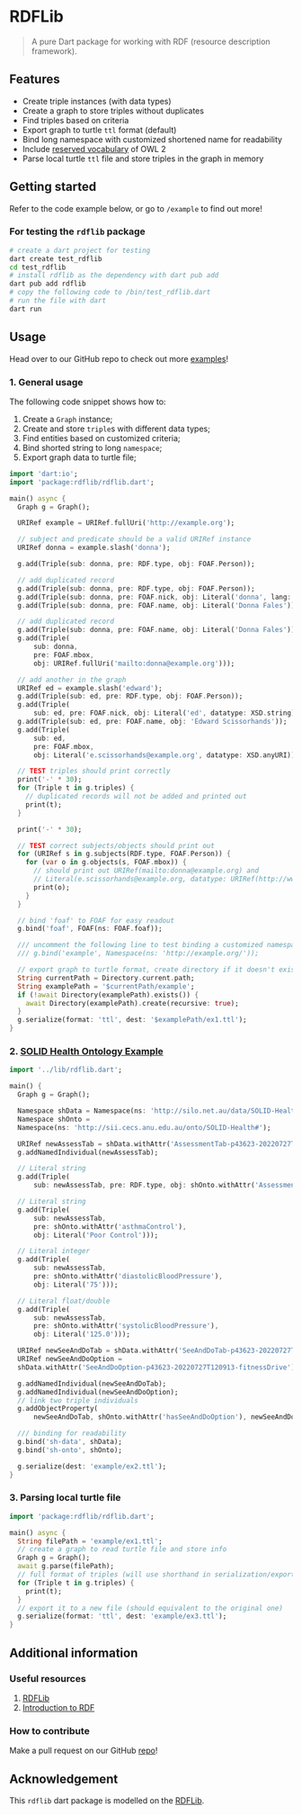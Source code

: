 # RDFLib

> A pure Dart package for working with RDF (resource description framework).

## Features

- Create triple instances (with data types)
- Create a graph to store triples without duplicates
- Find triples based on criteria
- Export graph to turtle `ttl` format (default)
- Bind long namespace with customized shortened name for readability
- Include [reserved vocabulary](https://www.w3.org/TR/owl-syntax/#IRIs) of OWL 2
- Parse local turtle `ttl` file and store triples in the graph in memory

## Getting started

Refer to the code example below, or go to `/example` to find out more!

### For testing the `rdflib` package

```bash
# create a dart project for testing
dart create test_rdflib
cd test_rdflib
# install rdflib as the dependency with dart pub add
dart pub add rdflib
# copy the following code to /bin/test_rdflib.dart
# run the file with dart
dart run
```

## Usage

Head over to our GitHub repo to check out
more [examples](https://github.com/anusii/rdfgraph/tree/main/example)!

### 1. General usage

The following code snippet shows how to:

1. Create a `Graph` instance;
2. Create and store `triple`s with different data types;
3. Find entities based on customized criteria;
4. Bind shorted string to long `namespace`;
5. Export graph data to turtle file;

```dart
import 'dart:io';
import 'package:rdflib/rdflib.dart';

main() async {
  Graph g = Graph();

  URIRef example = URIRef.fullUri('http://example.org');

  // subject and predicate should be a valid URIRef instance
  URIRef donna = example.slash('donna');

  g.add(Triple(sub: donna, pre: RDF.type, obj: FOAF.Person));

  // add duplicated record
  g.add(Triple(sub: donna, pre: RDF.type, obj: FOAF.Person));
  g.add(Triple(sub: donna, pre: FOAF.nick, obj: Literal('donna', lang: 'en')));
  g.add(Triple(sub: donna, pre: FOAF.name, obj: Literal('Donna Fales')));

  // add duplicated record
  g.add(Triple(sub: donna, pre: FOAF.name, obj: Literal('Donna Fales')));
  g.add(Triple(
      sub: donna,
      pre: FOAF.mbox,
      obj: URIRef.fullUri('mailto:donna@example.org')));

  // add another in the graph
  URIRef ed = example.slash('edward');
  g.add(Triple(sub: ed, pre: RDF.type, obj: FOAF.Person));
  g.add(Triple(
      sub: ed, pre: FOAF.nick, obj: Literal('ed', datatype: XSD.string)));
  g.add(Triple(sub: ed, pre: FOAF.name, obj: 'Edward Scissorhands'));
  g.add(Triple(
      sub: ed,
      pre: FOAF.mbox,
      obj: Literal('e.scissorhands@example.org', datatype: XSD.anyURI)));

  // TEST triples should print correctly
  print('-' * 30);
  for (Triple t in g.triples) {
    // duplicated records will not be added and printed out
    print(t);
  }

  print('-' * 30);

  // TEST correct subjects/objects should print out
  for (URIRef s in g.subjects(RDF.type, FOAF.Person)) {
    for (var o in g.objects(s, FOAF.mbox)) {
      // should print out URIRef(mailto:donna@example.org) and
      // Literal(e.scissorhands@example.org, datatype: URIRef(http://www.w3.org/2001/XMLSchema#anyURI))
      print(o);
    }
  }

  // bind 'foaf' to FOAF for easy readout
  g.bind('foaf', FOAF(ns: FOAF.foaf));

  /// uncomment the following line to test binding a customized namespace
  /// g.bind('example', Namespace(ns: 'http://example.org/'));

  // export graph to turtle format, create directory if it doesn't exist
  String currentPath = Directory.current.path;
  String examplePath = '$currentPath/example';
  if (!await Directory(examplePath).exists()) {
    await Directory(examplePath).create(recursive: true);
  }
  g.serialize(format: 'ttl', dest: '$examplePath/ex1.ttl');
}
```

### 2. [SOLID Health Ontology Example](https://github.com/anusii/pods/blob/main/datasets/turtle-data/SOLID-Health-Ontology-Example%20-%20(data).ttl)

```dart
import '../lib/rdflib.dart';

main() {
  Graph g = Graph();

  Namespace shData = Namespace(ns: 'http://silo.net.au/data/SOLID-Health#');
  Namespace shOnto =
  Namespace(ns: 'http://sii.cecs.anu.edu.au/onto/SOLID-Health#');

  URIRef newAssessTab = shData.withAttr('AssessmentTab-p43623-20220727T120913');
  g.addNamedIndividual(newAssessTab);

  // Literal string
  g.add(Triple(
      sub: newAssessTab, pre: RDF.type, obj: shOnto.withAttr('AssessmentTab')));

  // Literal string
  g.add(Triple(
      sub: newAssessTab,
      pre: shOnto.withAttr('asthmaControl'),
      obj: Literal('Poor Control')));

  // Literal integer
  g.add(Triple(
      sub: newAssessTab,
      pre: shOnto.withAttr('diastolicBloodPressure'),
      obj: Literal('75')));

  // Literal float/double
  g.add(Triple(
      sub: newAssessTab,
      pre: shOnto.withAttr('systolicBloodPressure'),
      obj: Literal('125.0')));

  URIRef newSeeAndDoTab = shData.withAttr('SeeAndDoTab-p43623-20220727T120913');
  URIRef newSeeAndDoOption =
  shData.withAttr('SeeAndDoOption-p43623-20220727T120913-fitnessDrive');

  g.addNamedIndividual(newSeeAndDoTab);
  g.addNamedIndividual(newSeeAndDoOption);
  // link two triple individuals
  g.addObjectProperty(
      newSeeAndDoTab, shOnto.withAttr('hasSeeAndDoOption'), newSeeAndDoOption);

  /// binding for readability
  g.bind('sh-data', shData);
  g.bind('sh-onto', shOnto);

  g.serialize(dest: 'example/ex2.ttl');
}
```

### 3. Parsing local turtle file

```dart
import 'package:rdflib/rdflib.dart';

main() async {
  String filePath = 'example/ex1.ttl';
  // create a graph to read turtle file and store info
  Graph g = Graph();
  await g.parse(filePath);
  // full format of triples (will use shorthand in serialization/export)
  for (Triple t in g.triples) {
    print(t);
  }
  // export it to a new file (should equivalent to the original one)
  g.serialize(format: 'ttl', dest: 'example/ex3.ttl');
}
```

## Additional information

### Useful resources

1. [RDFLib](https://github.com/RDFLib/rdflib)
2. [Introduction to RDF](https://www.w3.org/TR/rdf11-primer/)

### How to contribute

Make a pull request on our GitHub [repo](https://github.com/anusii/rdfgraph)!

## Acknowledgement
This `rdflib` dart package is modelled on the [RDFLib](https://rdflib.readthedocs.io/).